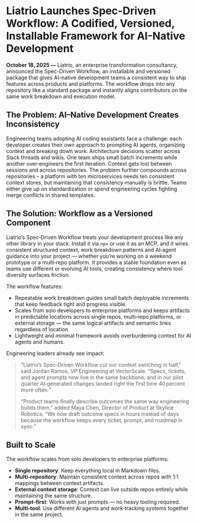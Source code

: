 # Liatrio Launches Spec-Driven Workflow: A Codified, Versioned, Installable Framework for AI-Native Development

**October 18, 2025 —** Liatrio, an enterprise transformation consultancy, announced the Spec-Driven Workflow, an installable and versioned package that gives AI–native development teams a consistent way to ship features across products and platforms. The workflow drops into any repository like a standard package and instantly aligns contributors on the same work breakdown and execution model.

## The Problem: AI–Native Development Creates Inconsistency

Engineering teams adopting AI coding assistants face a challenge: each developer creates their own approach to prompting AI agents, organizing context and breaking down work. Architecture decisions scatter across Slack threads and wikis. One team ships small batch increments while another over‑engineers the first iteration. Context gets lost between sessions and across repositories. The problem further compounds across repositories – a platform with ten microservices needs ten consistent context stores, but maintaining that consistency manually is brittle. Teams either give up on standardization or spend engineering cycles fighting merge conflicts in shared templates.

## The Solution: Workflow as a Versioned Component

Liatrio’s Spec‑Driven Workflow treats your development process like any other library in your stack. Install it via `npx` or use it as an MCP, and it wires consistent structured context, work breakdown patterns and AI‑agent guidance into your project — whether you’re working on a weekend prototype or a multi‑repo platform. It provides a stable foundation even as teams use different or evolving AI tools, creating consistency where tool diversity surfaces friction.

The workflow features:

- Repeatable work breakdown guides small batch deployable increments that keep feedback tight and progress visible.
- Scales from solo developers to enterprise platforms and keeps artifacts in predictable locations across single repos, multi‑repo platforms, or external storage — the same logical artifacts and semantic links regardless of location.
- Lightweight and minimal framework avoids overburdening context for AI agents and humans.

Engineering leaders already see impact:

> “Liatrio’s Spec‑Driven Workflow cut our context switching in half,” said Jordan Ramos, VP Engineering at VectorScale. “Specs, tickets, and agent prompts now live in the same backbone, and in our pilot quarter AI‑generated changes landed right the first time 40 percent more often.”
>
> “Product teams finally describe outcomes the same way engineering builds them,” added Maya Chen, Director of Product at Skyline Robotics. “We now draft outcome specs in hours instead of days because the workflow keeps every ticket, prompt, and roadmap in sync.”

## Built to Scale

The workflow scales from solo developers to enterprise platforms:

- **Single repository**: Keep everything local in Markdown files.
- **Multi‑repository**: Maintain consistent context across repos with 1:1 mappings between context artifacts.
- **External context storage**: Context can live outside repos entirely while maintaining the same structure.
- **Prompt‑first**: Works with just prompts — no heavy tooling required.
- **Multi‑tool**: Use different AI agents and work‑tracking systems together in the same project.
